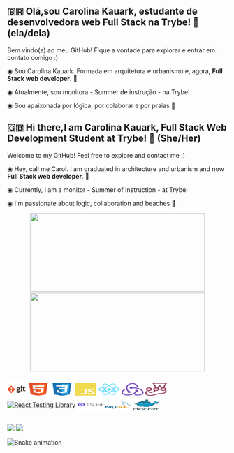 ## 🇧🇷 Olá,sou Carolina Kauark, estudante de desenvolvedora web Full Stack na Trybe! 🚀 (ela/dela)
Bem vindo(a) ao meu GitHub!
Fique a vontade para explorar e entrar em contato comigo :)  

◉ Sou Carolina Kauark. Formada em arquitetura e urbanismo e, agora, <strong>Full Stack web developer</strong>. 🚀 

◉ Atualmente, sou monitora - Summer de instrução - na Trybe!

◉ Sou apaixonada por lógica, por colaborar e por praias 🌴



## 🇬🇧 Hi there,I am Carolina Kauark, Full Stack Web Development Student at Trybe! 🚀 (She/Her)
Welcome to my GitHub!
Feel free to explore and contact me :)

◉ Hey, call me Carol. I am graduated in architecture and urbanism and now <strong>Full Stack web developer</strong>. 🚀

◉ Currently, I am a monitor - Summer of Instruction - at Trybe!

◉ I'm passionate about logic, collaboration and beaches 🌴



<div align="center">
  <a href="https://github.com/CarolinaKauark">
  <img height="180em" width="400em" src="https://github-readme-stats.vercel.app/api?username=CarolinaKauark&show_icons=true&theme=radical&include_all_commits=true&count_private=true"/>
  <img height="180em" width="400em" src="https://github-readme-stats.vercel.app/api/top-langs/?username=CarolinaKauark&layout=compact&langs_count=7&theme=radical"/>
</div>
  
<div style="display: inline_block"><br>
  <a href="https://git-scm.com/" target="_blank" rel="noreferrer"><img align="center" height="42em" src="https://raw.githubusercontent.com/devicons/devicon/master/icons/git/git-original-wordmark.svg" /></a>
  <img align="center" alt="Carol-HTML" height="30" width="50"src="https://raw.githubusercontent.com/devicons/devicon/master/icons/html5/html5-original.svg">
  <img align="center" alt="Carol-CSS" height="30" width="50" src="https://raw.githubusercontent.com/devicons/devicon/master/icons/css3/css3-original.svg">
  <img align="center" alt="Carol-Js" height="30" width="50" src="https://raw.githubusercontent.com/devicons/devicon/master/icons/javascript/javascript-plain.svg">
  <img align="center" alt="Carol-React" height="30" width="50" src="https://raw.githubusercontent.com/devicons/devicon/master/icons/react/react-original.svg">
  <img align="center" alt="Carol-Redux" height="30" width="50" src="https://raw.githubusercontent.com/devicons/devicon/master/icons/redux/redux-original.svg">
  <a href="https://jestjs.io/" target="_blank" rel="noreferrer"><img align="center" height="30" width="50" src="https://raw.githubusercontent.com/devicons/devicon/master/icons/jest/jest-plain.svg" /></a>
  <a href="https://testing-library.com/" target="_blank" rel="noreferrer"><img src="https://testing-library.com/img/octopus-64x64.png" width="50" height="30" alt="React Testing Library" align="center"/></a>
  <a href="https://eslint.org/" target="_blank" rel="noreferrer"><img align="center" height="30" width="60"src="https://raw.githubusercontent.com/devicons/devicon/master/icons/eslint/eslint-original-wordmark.svg" /></a>
  <a href="https://www.mysql.com/" target="_blank" rel="noreferrer"><img align="center" height="30" width="60" src="https://raw.githubusercontent.com/devicons/devicon/master/icons/mysql/mysql-original-wordmark.svg" /></a>
  <a href="https://www.docker.com/" target="_blank" rel="noreferrer"><img align="center" height="30" width="60" src="https://raw.githubusercontent.com/devicons/devicon/master/icons/docker/docker-original-wordmark.svg" /></a>
  
<!-- <img align="center" alt=Carol-Python" height="30" width="40" src="https://raw.githubusercontent.com/devicons/devicon/master/icons/python/python-original.svg">  
  <img align="right" alt="Rafa-pic" height="150" style="border-radius:50px;" src="https://media.discordapp.net/attachments/639956127056134178/890373478988013628/Publicacoes_Instagram_1_1.png?width=676&height=676">
</div> -->
  
##

<div id="contato"> 
<!--   <a href="https://www.youtube.com/channel/UC_-uuuZbY0AAt9CViNzvc-Q" target="_blank"><img src="https://img.shields.io/badge/YouTube-FF0000?style=for-the-badge&logo=youtube&logoColor=white" target="_blank"></a>
  <a href="https://instagram.com/rafaballerini" target="_blank"><img src="https://img.shields.io/badge/-Instagram-%23E4405F?style=for-the-badge&logo=instagram&logoColor=white" target="_blank"></a>
 	<a href="https://www.twitch.tv/rafaballerinii" target="_blank"><img src="https://img.shields.io/badge/Twitch-9146FF?style=for-the-badge&logo=twitch&logoColor=white" target="_blank"></a>
 <a href="https://discord.gg/wagxzStdcR" target="_blank"><img src="https://img.shields.io/badge/Discord-7289DA?style=for-the-badge&logo=discord&logoColor=white" target="_blank"></a>  -->
  <a href = "mailto:ckauark@gmail.com"><img src="https://img.shields.io/badge/-Gmail-%23333?style=for-the-badge&logo=gmail&logoColor=white" target="_blank"></a>
  <a href="https://www.linkedin.com/in/carolina-kauark-fontes-731037214/" target="_blank"><img src="https://img.shields.io/badge/-LinkedIn-%230077B5?style=for-the-badge&logo=linkedin&logoColor=white" target="_blank"></a>
  </div>

  ![Snake animation](https://github.com/CarolinaKauark/CarolinaKauark/blob/output/github-contribution-grid-snake.svg)

